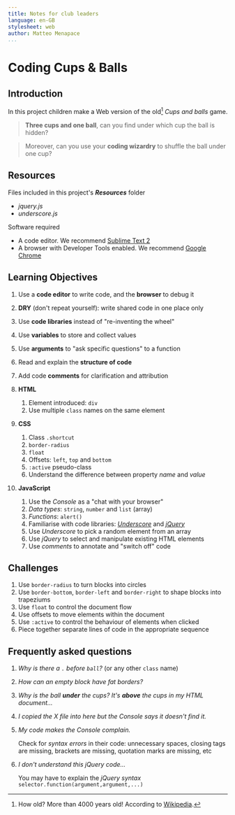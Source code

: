 ```yaml
---
title: Notes for club leaders
language: en-GB
stylesheet: web
author: Matteo Menapace
...
```


# Coding Cups & Balls

## Introduction

In this project children make a Web version of the old[^1] *Cups and balls* game. 

> **Three cups and one ball**, can you find under which cup the ball is hidden?

> Moreover, can you use your **coding wizardry** to shuffle the ball under one cup?


<!--### Skills needed

* Basic **HTML**
	* tags (opening, closing and nesting)
* Basic **CSS**
	* `width` and `height` 
	* `color` and `background`-->

## Resources

Files included in this project's *__Resources__* folder

* *jquery.js* 
* *underscore.js*

Software required

* A code editor. We recommend [Sublime Text 2](http://www.sublimetext.com/2)
* A browser with Developer Tools enabled. We recommend [Google Chrome](http://www.google.co.uk/intl/en_uk/chrome/browser/index.html#eula)


## Learning Objectives

1. Use a **code editor** to write code, and the **browser** to debug it
2. **DRY** (don't repeat yourself): write shared code in one place only 
3. Use **code libraries** instead of "re-inventing the wheel"
4. Use **variables** to store and collect values
5. Use **arguments**  to "ask specific questions" to a function
6. Read and explain the **structure of code**
7. Add code **comments** for clarification and attribution
8. **HTML**
	1. Element introduced: `div` 
	2. Use multiple `class` names on the same element
9. **CSS**
	1. Class `.shortcut`
	2. `border-radius`
	3. `float`
	4. Offsets: `left`, `top` and `bottom`
	5. `:active` pseudo-class
	6. Understand the difference between property *name* and *value*
	
10. **JavaScript**
	1. Use the *Console* as a "chat with your browser"
	2. *Data types*: `string`, `number` and `list` (array)
	3. *Functions*: `alert()`
	4. Familiarise with code libraries: *[Underscore](http://underscorejs.org/)* and *[jQuery](http://jquery.com/)* 
	5. Use *Underscore* to pick a random element from an array
	6. Use *jQuery* to select and manipulate existing HTML elements
	7. Use *comments* to annotate and "switch off" code
	

## Challenges

1. Use `border-radius` to turn blocks into circles
2. Use `border-bottom`, `border-left` and `border-right` to shape blocks into trapeziums
3. Use `float` to control the document flow
4. Use offsets to move elements within the document
5. Use `:active` to control the behaviour of elements when clicked
6. Piece together separate lines of code in the appropriate sequence



## Frequently asked questions

1. *Why is there a `.` before `ball`?* (or any other `class` name)
2. *How can an empty block have fat borders?*
3. *Why is the ball **under** the cups? It's **above** the cups in my HTML document...*
4. *I copied the X file into here but the Console says it doesn't find it.*
5. *My code makes the Console complain.* 
	
	Check for *syntax errors* in their code: unnecessary spaces, closing tags are missing, brackets are missing, quotation marks are missing, etc
6. *I don't understand this jQuery code...* 
	
	You may have to explain the *jQuery syntax* `selector.function(argument,argument,...)`


<!-- FOOT NOTES -->

[^1]: How old? More than 4000 years old! According to [Wikipedia](http://en.wikipedia.org/wiki/Cups_and_balls).

